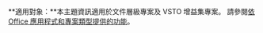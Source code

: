   **適用對象：**本主題資訊適用於文件層級專案及 VSTO 增益集專案。 請參閱[依 Office 應用程式和專案類型提供的功能](../../vsto/features-available-by-office-application-and-project-type.md)。

  